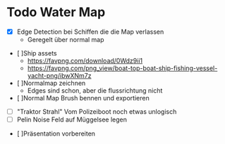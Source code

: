 # Todo Water Map

- [X] Edge Detection bei Schiffen die die Map verlassen
  - Geregelt über normal map
- [ ]Ship assets
  - https://favpng.com/download/0Wdz9ii1
  - https://favpng.com/png_view/boat-top-boat-ship-fishing-vessel-yacht-png/ibwXNm7z
- [ ]Normalmap zeichnen
  - Edges sind schon, aber die flussrichtung nicht
- [ ]Normal Map Brush bennen und exportieren
- [ ] "Traktor Strahl" Vom Polizeiboot noch etwas unlogisch
- [ ] Pelin Noise Feld auf Müggelsee legen
- [ ]Präsentation vorbereiten